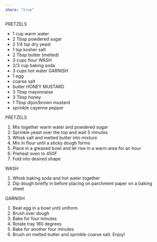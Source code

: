 ```yaml
---
share: "true"
---
```


PRETZELS
- 1 cup warm water
- 2 Tbsp powdered sugar
- 2 1/4 tsp dry yeast
- 1 tsp kosher salt
- 2 Tbsp butter (melted)
- 3 cups flour
WASH
- 2/3 cup baking soda
- 3 cups hot water
GARNISH
- 1 egg
- coarse salt
- butter
HONEY MUSTARD
- 3 Tbsp mayonnaise
- 3 Tbsp honey
- 1 Tbsp dijon/brown mustard
- sprinkle cayenne pepper

PRETZELS
1. Mix together warm water and powdered sugar
2. Sprinkle yeast over the top and wait 5 minutes
3. Whisk salt and melted butter into mixture
4. Mix in flour until a sticky dough forms
5. Place in a greased bowl and let rise in a warm area for an hour
6. Preheat oven to 450F
7. Fold into desired shape

WASH
1. Whisk baking soda and hot water together
2. Dip dough briefly in before placing on parchment paper on a baking sheet

GARNISH
1. Beat egg in a bowl until uniform
2. Brush over dough
3. Bake for four minutes
4. Rotate tray 180 degrees
5. Bake for another four minutes
6. Brush on melted butter and sprinkle coarse salt. Enjoy!